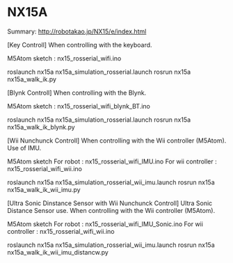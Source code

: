 # NX15A
Summary:
http://robotakao.jp/NX15/e/index.html


[Key Controll]
 When controlling with the keyboard.

 M5Atom sketch : nx15_rosserial_wifi.ino

 roslaunch nx15a nx15a_simulation_rosserial.launch
 rosrun nx15a nx15a_walk_ik.py

[Blynk Controll]
 When controlling with the Blynk.

 M5Atom sketch : nx15_rosserial_wifi_blynk_BT.ino

 roslaunch nx15a nx15a_simulation_rosserial.launch
 rosrun nx15a nx15a_walk_ik_blynk.py

[Wii Nunchunck Controll]
 When controlling with the Wii controller (M5Atom).
 Use of IMU.

 M5Atom sketch
  For robot : nx15_rosserial_wifi_IMU.ino
  For wii controller : nx15_rosserial_wifi_wii.ino

 roslaunch nx15a nx15a_simulation_rosserial_wii_imu.launch
 rosrun nx15a nx15a_walk_ik_wii_imu.py

[Ultra Sonic Dinstance Sensor with Wii Nunchunck Controll]
 Ultra Sonic Distance Sensor use.
 When controlling with the Wii controller (M5Atom).

 M5Atom sketch
  For robot : nx15_rosserial_wifi_IMU_Sonic.ino
  For wii controller : nx15_rosserial_wifi_wii.ino

 roslaunch nx15a nx15a_simulation_rosserial_wii_imu.launch
 rosrun nx15a nx15a_walk_ik_wii_imu_distancw.py
